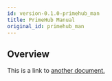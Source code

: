 ```yaml
---
id: version-0.1.0-primehub_man
title: PrimeHub Manual
original_id: primehub_man
---
```


## Overview
This is a link to [another document.](intro_concept/intro/mission.md)  

